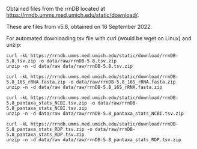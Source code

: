 Obtained files from the rrnDB located at https://rrndb.umms.med.umich.edu/static/download/.

These are files from v5.8, obtained on 16 September 2022.

For automated downloading tsv file with curl (would be wget on Linux) and unzip:
```
curl -kL https://rrndb.umms.med.umich.edu/static/download/rrnDB-5.8.tsv.zip -o data/raw/rrnDB-5.8.tsv.zip
unzip -n -d data/raw data/raw/rrnDB-5.8.tsv.zip

curl -kL https://rrndb.umms.med.umich.edu/static/download/rrnDB-5.8_16S_rRNA.fasta.zip -o data/raw/rrnDB-5.8_16S_rRNA.fasta.zip
unzip -n -d data/raw data/raw/rrnDB-5.8_16S_rRNA.fasta.zip

curl -kL https://rrndb.umms.med.umich.edu/static/download/rrnDB-5.8_pantaxa_stats_NCBI.tsv.zip -o data/raw/rrnDB-5.8_pantaxa_stats_NCBI.tsv.zip
unzip -n -d data/raw data/raw/rrnDB-5.8_pantaxa_stats_NCBI.tsv.zip

curl -kL https://rrndb.umms.med.umich.edu/static/download/rrnDB-5.8_pantaxa_stats_RDP.tsv.zip -o data/raw/rrnDB-5.8_pantaxa_stats_RDP.tsv.zip
unzip -n -d data/raw data/raw/rrnDB-5.8_pantaxa_stats_RDP.tsv.zip
```
